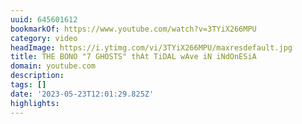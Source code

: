 ```yaml
---
uuid: 645601612
bookmarkOf: https://www.youtube.com/watch?v=3TYiX266MPU
category: video
headImage: https://i.ytimg.com/vi/3TYiX266MPU/maxresdefault.jpg
title: THE BONO "7 GHOSTS" thAt TiDAL wAve iN iNdOnESiA
domain: youtube.com
description:
tags: []
date: '2023-05-23T12:01:29.825Z'
highlights:
---
```



